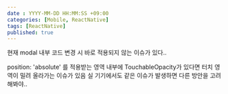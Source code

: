 ```yaml
---
date : YYYY-MM-DD HH:MM:SS +09:00
categories: [Mobile, ReactNative]
tags: [ReactNative]
published: true
---
```


현재 modal 내부 코드 변경 시 바로 적용되지 않는 이슈가 있다..


position: 'absolute' 를 적용받는 영역 내부에 TouchableOpacity가 있다면
터치 영역이 밀려 올라가는 이슈가 있음
실 기기에서도 같은 이슈가 발생하면 다른 방안을 고려해봐야..